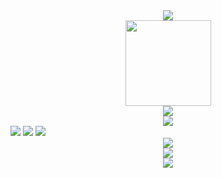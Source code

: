 <div align="center"> <img src="https://metrics.lecoq.io/NormanGod?template=classic&isocalendar=1&languages=1&introduction=1&lines=1&stars=1&habits=1&achievements=1&activity=1&notable=1&people=1&repositories=1&base=header%2C%20activity%2C%20community%2C%20repositories%2C%20metadata&base.indepth=false&base.hireable=false&base.skip=false&repositories.batch=100&repositories.forks=false&repositories.affiliations=owner&isocalendar=false&isocalendar.duration=full-year&languages=false&languages.limit=8&languages.threshold=0%25&languages.other=false&languages.colors=github&languages.sections=most-used&languages.indepth=false&languages.analysis.timeout=15&languages.categories=markup%2C%20programming&languages.recent.categories=markup%2C%20programming&languages.recent.load=300&languages.recent.days=14&lines=false&lines.sections=base&lines.repositories.limit=4&lines.history.limit=1&stars=false&stars.limit=4&habits=false&habits.from=200&habits.days=14&habits.facts=true&habits.charts=false&habits.charts.type=classic&habits.trim=false&habits.languages.limit=8&habits.languages.threshold=0%25&people=false&people.limit=24&people.identicons=false&people.identicons.hide=false&people.size=28&people.types=followers%2C%20following&people.shuffle=false&introduction=false&introduction.title=true&repositories=false&repositories.pinned=0&repositories.starred=0&repositories.random=0&repositories.order=featured%2C%20pinned%2C%20starred%2C%20random&achievements=false&achievements.threshold=B&achievements.secrets=true&achievements.display=detailed&achievements.limit=0&notable=false&notable.from=organization&notable.repositories=false&notable.indepth=false&notable.types=commit&notable.self=false&activity=false&activity.limit=5&activity.load=300&activity.days=14&activity.visibility=all&activity.timestamps=false&activity.filter=all&config.timezone=Asia%2FShanghai"> </div>
<div align="center"><img height="137px" src="https://github-readme-stats.vercel.app/api?username=NormanGod&hide_title=true&hide_border=true&show_icons=trueline_height=21&theme=tokyonight" /> </div>
<div align="center"> <img src="https://github-readme-stats.vercel.app/api/top-langs/?username=NormanGod&theme=tokyonight" /> </div>
<div align="center"> <img src="https://github-profile-trophy.vercel.app/?username=NormanGod" /> </div>
<span > <img src="https://img.shields.io/badge/-HTML5-E34F26?style=flat-square&logo=html5&logoColor=white" /> <img src="https://img.shields.io/badge/-CSS3-1572B6?style=flat-square&logo=css3" /> <img src="https://img.shields.io/badge/-JavaScript-oringe?style=flat-square&logo=javascript" /> </span>
<div align="center"> <img src="https://visitor-badge.glitch.me/badge?page_id=NormanGod" /> </div>
<div align="center"> <img src="https://activity-graph.herokuapp.com/graph?username=NormanGod&theme=xcode" /> </div>
<div align="center"> <img src="https://github-readme-streak-stats.herokuapp.com/?user=NormanGod" /> </div>
